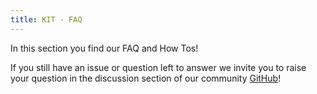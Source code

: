 ```yaml
---
title: KIT - FAQ
---
```


In this section you find our FAQ and How Tos!

If you still have an issue or question left to answer we invite you to raise your question in the discussion section of our community [GitHub](https://github.com/eclipse-tractusx/community)!
